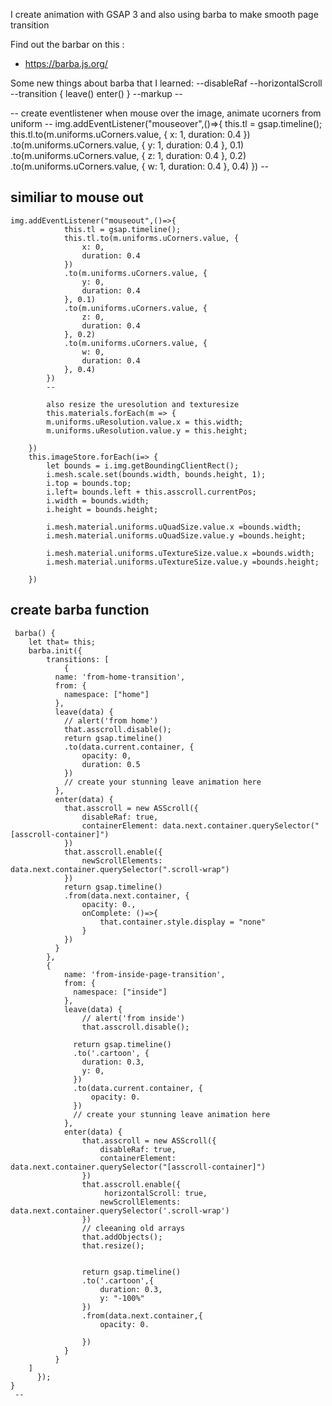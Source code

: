 I create animation with GSAP 3 and also using barba to make smooth page transition

Find out the barbar on this : 
- https://barba.js.org/

Some new things about barba that I learned: 
--disableRaf
--horizontalScroll
--transition {
leave()
enter()
}
--markup 
-- <body data-barba="wrapper">
  <!-- put here content that will not change
  between your pages, like <header> or <nav> -->

  <main data-barba="container" data-barba-namespace="home">
--
create eventlistener when mouse over the image, animate ucorners from uniform
--
img.addEventListener("mouseover",()=>{
                this.tl = gsap.timeline();
                this.tl.to(m.uniforms.uCorners.value, {
                    x: 1,
                    duration: 0.4
                })
                .to(m.uniforms.uCorners.value, {
                    y: 1,
                    duration: 0.4
                }, 0.1)
                .to(m.uniforms.uCorners.value, {
                    z: 1,
                    duration: 0.4
                }, 0.2)
                .to(m.uniforms.uCorners.value, {
                    w: 1,
                    duration: 0.4
                }, 0.4)
            })
    --
    
   similiar to mouse out 
   --
    img.addEventListener("mouseout",()=>{
                this.tl = gsap.timeline();
                this.tl.to(m.uniforms.uCorners.value, {
                    x: 0,
                    duration: 0.4
                })
                .to(m.uniforms.uCorners.value, {
                    y: 0,
                    duration: 0.4
                }, 0.1)
                .to(m.uniforms.uCorners.value, {
                    z: 0,
                    duration: 0.4
                }, 0.2)
                .to(m.uniforms.uCorners.value, {
                    w: 0,
                    duration: 0.4
                }, 0.4)
            })
            --
            
            also resize the uresolution and texturesize 
            this.materials.forEach(m => {
            m.uniforms.uResolution.value.x = this.width;
            m.uniforms.uResolution.value.y = this.height;

        })
        this.imageStore.forEach(i=> {
            let bounds = i.img.getBoundingClientRect();
            i.mesh.scale.set(bounds.width, bounds.height, 1);
            i.top = bounds.top;
            i.left= bounds.left + this.asscroll.currentPos;
            i.width = bounds.width;
            i.height = bounds.height;

            i.mesh.material.uniforms.uQuadSize.value.x =bounds.width;
            i.mesh.material.uniforms.uQuadSize.value.y =bounds.height;

            i.mesh.material.uniforms.uTextureSize.value.x =bounds.width;
            i.mesh.material.uniforms.uTextureSize.value.y =bounds.height;

        })
        
   create barba function 
   --
     barba() {
        let that= this;
        barba.init({
            transitions: [
                {
              name: 'from-home-transition',
              from: {
                namespace: ["home"]
              },
              leave(data) {
                // alert('from home')
                that.asscroll.disable();
                return gsap.timeline()
                .to(data.current.container, {
                    opacity: 0,
                    duration: 0.5
                })
                // create your stunning leave animation here
              },
              enter(data) {
                that.asscroll = new ASScroll({
                    disableRaf: true,
                    containerElement: data.next.container.querySelector("[asscroll-container]")
                })
                that.asscroll.enable({
                    newScrollElements: data.next.container.querySelector(".scroll-wrap")
                })
                return gsap.timeline()
                .from(data.next.container, {
                    opacity: 0.,
                    onComplete: ()=>{
                        that.container.style.display = "none"
                    }
                })
              }
            },
            {
                name: 'from-inside-page-transition',
                from: {
                  namespace: ["inside"]
                },
                leave(data) {
                    // alert('from inside')
                    that.asscroll.disable();

                  return gsap.timeline()
                  .to('.cartoon', {
                    duration: 0.3,
                    y: 0,
                  })
                  .to(data.current.container, {
                      opacity: 0.
                  })
                  // create your stunning leave animation here
                },
                enter(data) {
                    that.asscroll = new ASScroll({
                        disableRaf: true,
                        containerElement: data.next.container.querySelector("[asscroll-container]")
                    })
                    that.asscroll.enable({
                         horizontalScroll: true,
                        newScrollElements: data.next.container.querySelector('.scroll-wrap')
                    })
                    // cleeaning old arrays
                    that.addObjects();
                    that.resize();
                    
    
                    return gsap.timeline()
                    .to('.cartoon',{
                        duration: 0.3,
                        y: "-100%"
                    })
                    .from(data.next.container,{
                        opacity: 0.
                        
                    })
                }
              }
        ]
          });
    }
     --
